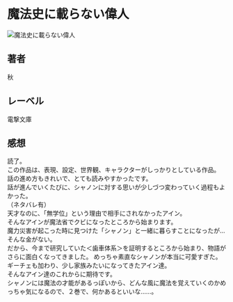 # 魔法史に載らない偉人

![魔法史に載らない偉人](https://i.imgur.com/w0apF2m.jpg)

## 著者

秋

## レーベル

電撃文庫

## 感想

読了。  
この作品は、表現、設定、世界観、キャラクターがしっかりとしている作品。  
話の進め方もきれいで、とても読みやすかったです。  
話が進んでいくたびに、シャノンに対する思いが少しづつ変わっていく過程もよかった。  
（ネタバレ有）  
天才なのに、「無学位」という理由で相手にされなかったアイン。  
そんなアインが魔法省でクビになったところから始まります。  
魔力災害が起こった時に見つけた「シャノン」と一緒に暮らすことになったが…  
そんな金がない。  
だから、今まで研究していた＜歯車体系＞を証明するところから始まり、物語がさらに面白くなってきました。
めっちゃ素直なシャノンが本当に可愛すぎた。  
ギーチェも加わり、少し家族みたいになってきたアイン達。  
そんなアイン達のこれからに期待です。  
シャノンには魔法の才能があるっぽいから、どんな風に魔法を覚えていくのかめっちゃ気になるので、２巻で、何かあるといいな……。  
